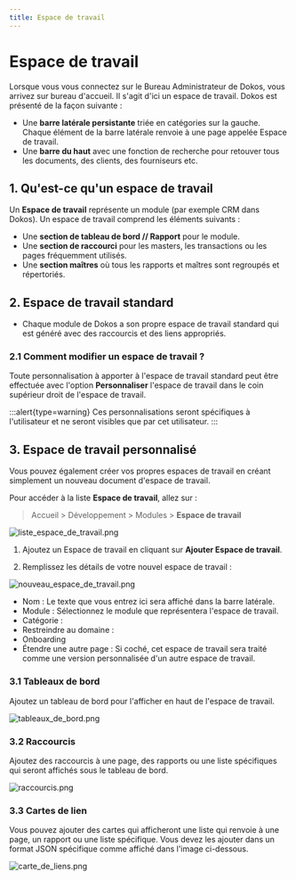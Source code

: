 ```yaml
---
title: Espace de travail
---
```


# Espace de travail

Lorsque vous vous connectez sur le Bureau Administrateur de Dokos, vous arrivez sur bureau d'accueil. Il s'agit d'ici un espace de travail.
Dokos est présenté de la façon suivante :

- Une **barre latérale persistante** triée en catégories sur la gauche. Chaque élément de la barre latérale renvoie à une page appelée Espace de travail.
- Une **barre du haut** avec une fonction de recherche pour retouver tous les documents, des clients, des fourniseurs etc.

## 1. Qu'est-ce qu'un espace de travail

Un **Espace de travail** représente un module (par exemple CRM dans Dokos). Un espace de travail comprend les éléments suivants :

- Une **section de tableau de bord // Rapport** pour le module.
- Une **section de raccourci** pour les masters, les transactions ou les pages fréquemment utilisés.
- Une **section maîtres** où tous les rapports et maîtres sont regroupés et répertoriés.

## 2. Espace de travail standard 

- Chaque module de Dokos a son propre espace de travail standard qui est généré avec des raccourcis et des liens appropriés.

### 2.1 Comment modifier un espace de travail ?

Toute personnalisation à apporter à l'espace de travail standard peut être effectuée avec l'option **Personnaliser** l'espace de travail dans le coin supérieur droit de l'espace de travail.

:::alert{type=warning}
Ces personnalisations seront spécifiques à l'utilisateur et ne seront visibles que par cet utilisateur.
:::

## 3. Espace de travail personnalisé

Vous pouvez également créer vos propres espaces de travail en créant simplement un nouveau document d'espace de travail.

Pour accéder à la liste **Espace de travail**, allez sur :

> Accueil > Développement > Modules > **Espace de travail**

![liste_espace_de_travail.png](/content/customization/workspace/liste_espace_de_travail.png)

1. Ajoutez un Espace de travail en cliquant sur **Ajouter Espace de travail**.

2. Remplissez les détails de votre nouvel espace de travail :

![nouveau_espace_de_travail.png](/content/customization/workspace/nouveau_espace_de_travail.png)

- Nom : Le texte que vous entrez ici sera affiché dans la barre latérale.
- Module : Sélectionnez le module que représentera l'espace de travail.
- Catégorie : 
- Restreindre au domaine : 
- Onboarding
- Étendre une autre page : Si coché, cet espace de travail sera traité comme une version personnalisée d'un autre espace de travail.

### 3.1 Tableaux de bord

Ajoutez un tableau de bord pour l'afficher en haut de l'espace de travail.

![tableaux_de_bord.png](/content/customization/workspace/tableaux_de_bord.png)

### 3.2 Raccourcis

Ajoutez des raccourcis à une page, des rapports ou une liste spécifiques qui seront affichés sous le tableau de bord.

![raccourcis.png](/content/customization/workspace/raccourcis.png)

### 3.3 Cartes de lien

Vous pouvez ajouter des cartes qui afficheront une liste qui renvoie à une page, un rapport ou une liste spécifique. Vous devez les ajouter dans un format JSON spécifique comme affiché dans l'image ci-dessous.

![carte_de_liens.png](/content/customization/workspace/carte_de_liens.png)